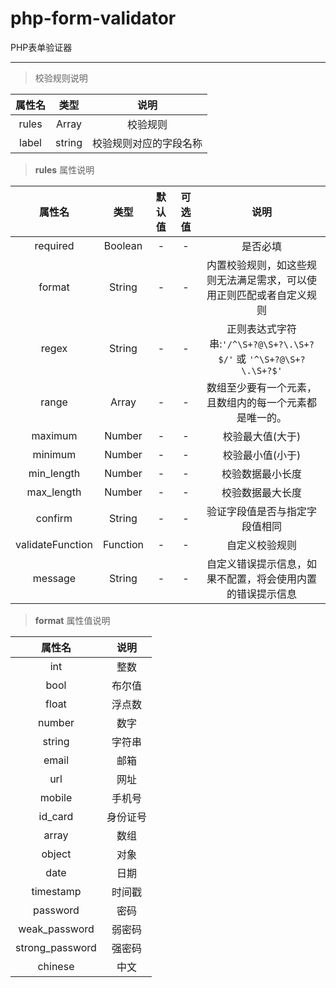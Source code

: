 # php-form-validator

PHP表单验证器
__________________________________________________________________________________________________________
> 校验规则说明

|  属性名  |   类型   |     说明      |
|:-----:|:------:|:-----------:|
| rules | Array  |    校验规则     |
| label | string | 校验规则对应的字段名称 |

> **rules** 属性说明

|       属性名        |    类型    | 默认值 | 可选值 |                            说明                             |
|:----------------:|:--------:|:---:|:---:|:---------------------------------------------------------:|
|     required     | Boolean  |  -  |  -  |                           是否必填                            |
|      format      |  String  |  -  |  -  |            内置校验规则，如这些规则无法满足需求，可以使用正则匹配或者自定义规则             |
|      regex       |  String  |  -  |  -  | 正则表达式字符串:`'/^\S+?@\S+?\.\S+?$/'`  或 `'^\S+?@\S+?\.\S+?$'` |
|      range       |  Array   |  -  |  -  |                数组至少要有一个元素，且数组内的每一个元素都是唯一的。                |
|     maximum      |  Number  |  -  |  -  |                         校验最大值(大于)                         |
|     minimum      |  Number  |  -  |  -  |                         校验最小值(小于)                         |
|    min_length    |  Number  |  -  |  -  |                         校验数据最小长度                          |
|    max_length    |  Number  |  -  |  -  |                         校验数据最大长度                          |
|     confirm      |  String  |  -  |  -  |                      验证字段值是否与指定字段值相同                      |
| validateFunction | Function |  -  |  -  |                          自定义校验规则                          |
|     message      |  String  |  -  |  -  |               自定义错误提示信息，如果不配置，将会使用内置的错误提示信息               |

> **format** 属性值说明

|       属性名       |  说明  |
|:---------------:|:----:|
|       int       |  整数  |
|      bool       | 布尔值  |
|      float      | 浮点数  |
|     number      |  数字  |
|     string      | 字符串  |
|      email      |  邮箱  |
|       url       |  网址  |
|     mobile      | 手机号  |
|     id_card     | 身份证号 |
|      array      |  数组  |
|     object      |  对象  |
|      date       |  日期  |
|    timestamp    | 时间戳  |
|    password     |  密码  |
|  weak_password  | 弱密码  |
| strong_password | 强密码  |
|     chinese     |  中文  |

